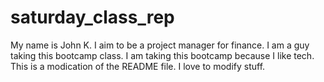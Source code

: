 # saturday_class_rep

My name is John K.
I aim to be a project manager for finance. 
I am a guy taking this bootcamp class.
I am taking this bootcamp because I like tech.
This is a modication of the README file. I love to modify stuff.